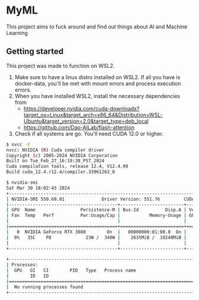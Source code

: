 # MyML
This project aims to fuck around and find out things about AI and Machine Learning

## Getting started
This project was made to function on WSL2. 
1. Make sure to have a linux distro installed on WSL2. If all you have is docker-data, you'll be met with mount errors and process execution errors.
2. When you have installed WSL2, install the necessary dependencies from 
   - https://developer.nvidia.com/cuda-downloads?target_os=Linux&target_arch=x86_64&Distribution=WSL-Ubuntu&target_version=2.0&target_type=deb_local
   - https://github.com/Dao-AILab/flash-attention
3. Check if all systems are go. You'll need CUDA 12.0 or higher.
```bash
$ nvcc -V
nvcc: NVIDIA (R) Cuda compiler driver
Copyright (c) 2005-2024 NVIDIA Corporation
Built on Tue_Feb_27_16:19:38_PST_2024
Cuda compilation tools, release 12.4, V12.4.99
Build cuda_12.4.r12.4/compiler.33961263_0
```

```bash
$ nvidia-smi
Sat Mar 30 18:02:43 2024       
+-----------------------------------------------------------------------------------------+
| NVIDIA-SMI 550.60.01              Driver Version: 551.76         CUDA Version: 12.4     |
|-----------------------------------------+------------------------+----------------------+
| GPU  Name                 Persistence-M | Bus-Id          Disp.A | Volatile Uncorr. ECC |
| Fan  Temp   Perf          Pwr:Usage/Cap |           Memory-Usage | GPU-Util  Compute M. |
|                                         |                        |               MIG M. |
|=========================================+========================+======================|
|   0  NVIDIA GeForce RTX 3080        On  |   00000000:01:00.0  On |                  N/A |
|  0%   35C    P8             23W /  340W |    2635MiB /  10240MiB |      2%      Default |
|                                         |                        |                  N/A |
+-----------------------------------------+------------------------+----------------------+
                                                                                         
+-----------------------------------------------------------------------------------------+
| Processes:                                                                              |
|  GPU   GI   CI        PID   Type   Process name                              GPU Memory |
|        ID   ID                                                               Usage      |
|=========================================================================================|
|  No running processes found                                                             |
+-----------------------------------------------------------------------------------------+
```